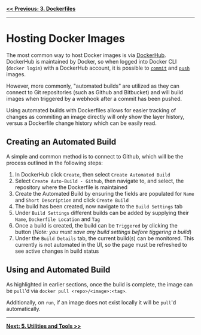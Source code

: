 **[<< Previous: 3. Dockerfiles](/3.Dockerfiles)**

---

# Hosting Docker Images

The most common way to host Docker images is via [DockerHub](https://hub.docker.com/). DockerHub is maintained by Docker, so when logged into Docker CLI (`docker login`) with a DockerHub account, it is possible to [`commit`](https://docs.docker.com/engine/reference/commandline/commit/) and  [`push`](https://docs.docker.com/engine/reference/commandline/push/) images.

However, more commonly, "automated builds" are utilized as they can connect to Git repositories (such as Github and Bitbucket) and will build images when triggered by a webhook after a commit has been pushed.

Using automated builds with Dockerfiles allows for easier tracking of changes as commiting an image directly will only show the layer history, versus a Dockerfile change history which can be easily read.

## Creating an Automated Build

A simple and common method is to connect to Github, which will be the process outlined in the following steps:

1. In DockerHub click `Create`, then select `Create Automated Build`
2. Select `Create Auto-Build - Github`, then navigate to, and select, the repository where the Dockerfile is maintained
3. Create the Automated Build by ensuring the fields are populated for `Name` and `Short Description` and click `Create Build`
4. The build has been created, now navigate to the `Build Settings` tab
5. Under `Build Settings` different builds can be added by supplying their `Name`, `Dockerfile Location` and `Tag`
6. Once a build is created, the build can be `Triggered` by clicking the button (_Note: you must save any build settings before tiggering a build_)
7. Under the `Build Details` tab, the current build(s) can be monitored. This currently is not automated in the UI, so the page must be refreshed to see active changes in build status


## Using and Automated Build

As highlighted in earlier sections, once the build is complete, the image can be `pull`'d via `docker pull <repo>/<image>:<tag>`.

Additionally, on `run`, if an image does not exist locally it will be `pull`'d automatically.

---

**[Next: 5. Utilities and Tools >>](/5.Utils)**
